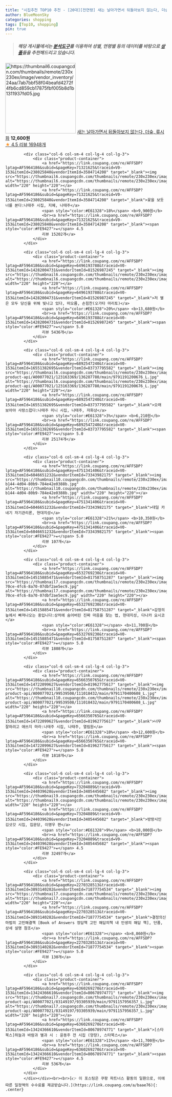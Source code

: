 ```yaml
---
title: "시집추천 TOP10 추천 - [20대][전연령] 새는 날아가면서 뒤돌아보지 않는다, 더숲, 류시화"
author: BlueMoonSky
categories: shopping
tags: [Top10, shopping]
pin: true
---
```


> ##### 해당 게시물에서는 [**분석도구**](https://itemscout.io/)를 이용하여 **성별**, **연령별** 등의 데이터를 바탕으로 [**상품**](https://link.coupang.com/a/baae76)들을 추천해드리고 있습니다.
<div class="container"><div class="row">
            <div class="col-6 col-sm-4 col-lg-4 col-lg-3">
                <div class="product-container">
                    <a href="https://link.coupang.com/re/AFFSDP?lptag=AF5964186&subid=&pageKey=14272513&traceid=V0-153&itemId=58930967&vendorItemId=3102333940" target="_blank"><img src="https://thumbnail6.coupangcdn.com/thumbnails/remote/230x230ex/image/vendor_inventory/24aa/7ab7bbf58f04beafd4272f4fb6cd859cb17875fbf005b8d1b1311937fd05.jpg" alt="https://thumbnail6.coupangcdn.com/thumbnails/remote/230x230ex/image/vendor_inventory/24aa/7ab7bbf58f04beafd4272f4fb6cd859cb17875fbf005b8d1b1311937fd05.jpg" width="220" height="220"></a>
                    <a href="https://link.coupang.com/re/AFFSDP?lptag=AF5964186&subid=&pageKey=14272513&traceid=V0-153&itemId=58930967&vendorItemId=3102333940" target="_blank">새는 날아가면서 뒤돌아보지 않는다, 더숲, 류시화</a>
                    <span style="color:#E61328"></span> <b>12,600원</b>
                    <br><a href="https://link.coupang.com/re/AFFSDP?lptag=AF5964186&subid=&pageKey=14272513&traceid=V0-153&itemId=58930967&vendorItemId=3102333940" target="_blank"><span style="color:#FE9427">★</span> 4.5
                    리뷰 16948개</a>
                </div>
            </div>
            
            <div class="col-6 col-sm-4 col-lg-4 col-lg-3">
                <div class="product-container">
                    <a href="https://link.coupang.com/re/AFFSDP?lptag=AF5964186&subid=&pageKey=71321625&traceid=V0-153&itemId=238025840&vendorItemId=3584714208" target="_blank"><img src="https://thumbnail6.coupangcdn.com/thumbnails/remote/230x230ex/image/vendor_inventory/7060/783087f1f988a4ee526831a4d5b66448dc9959eae7c75476b5831505821c.jpg" alt="https://thumbnail6.coupangcdn.com/thumbnails/remote/230x230ex/image/vendor_inventory/7060/783087f1f988a4ee526831a4d5b66448dc9959eae7c75476b5831505821c.jpg" width="220" height="220"></a>
                    <a href="https://link.coupang.com/re/AFFSDP?lptag=AF5964186&subid=&pageKey=71321625&traceid=V0-153&itemId=238025840&vendorItemId=3584714208" target="_blank">꽃을 보듯 너를 본다:나태주 시집, 지혜, 나태주</a>
                    <span style="color:#E61328">18%</span> <b>9,900원</b>
                    <br><a href="https://link.coupang.com/re/AFFSDP?lptag=AF5964186&subid=&pageKey=71321625&traceid=V0-153&itemId=238025840&vendorItemId=3584714208" target="_blank"><span style="color:#FE9427">★</span> 4.5
                    리뷰 15202개</a>
                </div>
            </div>
            
            <div class="col-6 col-sm-4 col-lg-4 col-lg-3">
                <div class="product-container">
                    <a href="https://link.coupang.com/re/AFFSDP?lptag=AF5964186&subid=&pageKey=6496193788&traceid=V0-153&itemId=14282004731&vendorItemId=81526987245" target="_blank"><img src="https://thumbnail6.coupangcdn.com/thumbnails/remote/230x230ex/image/vendor_inventory/5400/429b19ddea61c1195f24817cfcf0486aa920d74257e09d4919809c17f3a4.png" alt="https://thumbnail6.coupangcdn.com/thumbnails/remote/230x230ex/image/vendor_inventory/5400/429b19ddea61c1195f24817cfcf0486aa920d74257e09d4919809c17f3a4.png" width="220" height="220"></a>
                    <a href="https://link.coupang.com/re/AFFSDP?lptag=AF5964186&subid=&pageKey=6496193788&traceid=V0-153&itemId=14282004731&vendorItemId=81526987245" target="_blank">저 별은 모두 당신을 위해 빛나고 있다, 떠오름, 손힘찬(오가타 마리토)</a>
                    <span style="color:#E61328">20%</span> <b>13,680원</b>
                    <br><a href="https://link.coupang.com/re/AFFSDP?lptag=AF5964186&subid=&pageKey=6496193788&traceid=V0-153&itemId=14282004731&vendorItemId=81526987245" target="_blank"><span style="color:#FE9427">★</span> 5.0
                    리뷰 5436개</a>
                </div>
            </div>
            
            <div class="col-6 col-sm-4 col-lg-4 col-lg-3">
                <div class="product-container">
                    <a href="https://link.coupang.com/re/AFFSDP?lptag=AF5964186&subid=&pageKey=6892547240&traceid=V0-153&itemId=16551382695&vendorItemId=83737795582" target="_blank"><img src="https://thumbnail6.coupangcdn.com/thumbnails/remote/230x230ex/image/retail-product-api/A00077021/123163369/136287780/main/9791191200676_L.jpg" alt="https://thumbnail6.coupangcdn.com/thumbnails/remote/230x230ex/image/retail-product-api/A00077021/123163369/136287780/main/9791191200676_L.jpg" width="220" height="220"></a>
                    <a href="https://link.coupang.com/re/AFFSDP?lptag=AF5964186&subid=&pageKey=6892547240&traceid=V0-153&itemId=16551382695&vendorItemId=83737795582" target="_blank">오래 보아야 사랑스럽다:나태주 미니 시집, 나태주, 자화상</a>
                    <span style="color:#E61328">3%</span> <b>6,210원</b>
                    <br><a href="https://link.coupang.com/re/AFFSDP?lptag=AF5964186&subid=&pageKey=6892547240&traceid=V0-153&itemId=16551382695&vendorItemId=83737795582" target="_blank"><span style="color:#FE9427">★</span> 5.0
                    리뷰 25174개</a>
                </div>
            </div>
            
            <div class="col-6 col-sm-4 col-lg-4 col-lg-3">
                <div class="product-container">
                    <a href="https://link.coupang.com/re/AFFSDP?lptag=AF5964186&subid=&pageKey=4751341406&traceid=V0-153&itemId=6046651232&vendorItemId=73343982175" target="_blank"><img src="https://thumbnail10.coupangcdn.com/thumbnails/remote/230x230ex/image/retail/images/2021/01/07/14/3/ed27846d-b144-4d04-80b9-784e42e0388b.jpg" alt="https://thumbnail10.coupangcdn.com/thumbnails/remote/230x230ex/image/retail/images/2021/01/07/14/3/ed27846d-b144-4d04-80b9-784e42e0388b.jpg" width="220" height="220"></a>
                    <a href="https://link.coupang.com/re/AFFSDP?lptag=AF5964186&subid=&pageKey=4751341406&traceid=V0-153&itemId=6046651232&vendorItemId=73343982175" target="_blank">데일 카네기 자기관리론, 현대지성</a>
                    <span style="color:#E61328">21%</span> <b>10,350원</b>
                    <br><a href="https://link.coupang.com/re/AFFSDP?lptag=AF5964186&subid=&pageKey=4751341406&traceid=V0-153&itemId=6046651232&vendorItemId=73343982175" target="_blank"><span style="color:#FE9427">★</span> 5.0
                    리뷰 107개</a>
                </div>
            </div>
            
            <div class="col-6 col-sm-4 col-lg-4 col-lg-3">
                <div class="product-container">
                    <a href="https://link.coupang.com/re/AFFSDP?lptag=AF5964186&subid=&pageKey=6532769230&traceid=V0-153&itemId=14515885471&vendorItemId=81758751287" target="_blank"><img src="https://thumbnail7.coupangcdn.com/thumbnails/remote/230x230ex/image/retail/images/2022/05/20/19/6/e742198e-70ce-4fc6-8a70-07dbf2ae5ec9.jpg" alt="https://thumbnail7.coupangcdn.com/thumbnails/remote/230x230ex/image/retail/images/2022/05/20/19/6/e742198e-70ce-4fc6-8a70-07dbf2ae5ec9.jpg" width="220" height="220"></a>
                    <a href="https://link.coupang.com/re/AFFSDP?lptag=AF5964186&subid=&pageKey=6532769230&traceid=V0-153&itemId=14515885471&vendorItemId=81758751287" target="_blank">감정의 늪에서 빠져나오는 중입니다:상처에 숨어버린 진짜 마음을 찾는 법, 현대지성, 다나카 요시코</a>
                    <span style="color:#E61328"></span> <b>11,700원</b>
                    <br><a href="https://link.coupang.com/re/AFFSDP?lptag=AF5964186&subid=&pageKey=6532769230&traceid=V0-153&itemId=14515885471&vendorItemId=81758751287" target="_blank"><span style="color:#FE9427">★</span> 5.0
                    리뷰 1808개</a>
                </div>
            </div>
            
            <div class="col-6 col-sm-4 col-lg-4 col-lg-3">
                <div class="product-container">
                    <a href="https://link.coupang.com/re/AFFSDP?lptag=AF5964186&subid=&pageKey=6566350765&traceid=V0-153&itemId=14722099627&vendorItemId=81962775617" target="_blank"><img src="https://thumbnail10.coupangcdn.com/thumbnails/remote/230x230ex/image/retail-product-api/A00077021/99539508/111018432/main/9791170400608_L.jpg" alt="https://thumbnail10.coupangcdn.com/thumbnails/remote/230x230ex/image/retail-product-api/A00077021/99539508/111018432/main/9791170400608_L.jpg" width="220" height="220"></a>
                    <a href="https://link.coupang.com/re/AFFSDP?lptag=AF5964186&subid=&pageKey=6566350765&traceid=V0-153&itemId=14722099627&vendorItemId=81962775617" target="_blank">너무 잘하려고 애쓰지 마라:나태주 시집, 나태주, 열림원</a>
                    <span style="color:#E61328">18%</span> <b>12,600원</b>
                    <br><a href="https://link.coupang.com/re/AFFSDP?lptag=AF5964186&subid=&pageKey=6566350765&traceid=V0-153&itemId=14722099627&vendorItemId=81962775617" target="_blank"><span style="color:#FE9427">★</span> 5.0
                    리뷰 1818개</a>
                </div>
            </div>
            
            <div class="col-6 col-sm-4 col-lg-4 col-lg-3">
                <div class="product-container">
                    <a href="https://link.coupang.com/re/AFFSDP?lptag=AF5964186&subid=&pageKey=73204889&traceid=V0-153&itemId=244039628&vendorItemId=3405445682" target="_blank"><img src="https://thumbnail9.coupangcdn.com/thumbnails/remote/230x230ex/image/vendor_inventory/a4c0/81d6434d519561439c873ff18eb1b25222a92e2220b163bcf49d5d728876.jpg" alt="https://thumbnail9.coupangcdn.com/thumbnails/remote/230x230ex/image/vendor_inventory/a4c0/81d6434d519561439c873ff18eb1b25222a92e2220b163bcf49d5d728876.jpg" width="220" height="220"></a>
                    <a href="https://link.coupang.com/re/AFFSDP?lptag=AF5964186&subid=&pageKey=73204889&traceid=V0-153&itemId=244039628&vendorItemId=3405445682" target="_blank">방랑시인 김삿갓 시집, 집문당, 이명우 편</a>
                    <span style="color:#E61328">9%</span> <b>18,000원</b>
                    <br><a href="https://link.coupang.com/re/AFFSDP?lptag=AF5964186&subid=&pageKey=73204889&traceid=V0-153&itemId=244039628&vendorItemId=3405445682" target="_blank"><span style="color:#FE9427">★</span> 4.5
                    리뷰 32497개</a>
                </div>
            </div>
            
            <div class="col-6 col-sm-4 col-lg-4 col-lg-3">
                <div class="product-container">
                    <a href="https://link.coupang.com/re/AFFSDP?lptag=AF5964186&subid=&pageKey=2270328513&traceid=V0-153&itemId=3893140282&vendorItemId=71877754534" target="_blank"><img src="https://thumbnail7.coupangcdn.com/thumbnails/remote/230x230ex/image/vendor_inventory/218f/020a270b422bd8e3977b81478ef47175d5e10d3e46f8f6f17e283b4dc3a9.jpg" alt="https://thumbnail7.coupangcdn.com/thumbnails/remote/230x230ex/image/vendor_inventory/218f/020a270b422bd8e3977b81478ef47175d5e10d3e46f8f6f17e283b4dc3a9.jpg" width="220" height="220"></a>
                    <a href="https://link.coupang.com/re/AFFSDP?lptag=AF5964186&subid=&pageKey=2270328513&traceid=V0-153&itemId=3893140282&vendorItemId=71877754534" target="_blank">결정의신 마법의 고민해결책 [Book of Answers 정답책 고민 해답의책 내 인생의 해답 책], 단품, 상세 설명 참조</a>
                    <span style="color:#E61328"></span> <b>8,860원</b>
                    <br><a href="https://link.coupang.com/re/AFFSDP?lptag=AF5964186&subid=&pageKey=2270328513&traceid=V0-153&itemId=3893140282&vendorItemId=71877754534" target="_blank"><span style="color:#FE9427">★</span> 5.0
                    리뷰 130개</a>
                </div>
            </div>
            
            <div class="col-6 col-sm-4 col-lg-4 col-lg-3">
                <div class="product-container">
                    <a href="https://link.coupang.com/re/AFFSDP?lptag=AF5964186&subid=&pageKey=6360269270&traceid=V0-153&itemId=13424366610&vendorItemId=80678974771" target="_blank"><img src="https://thumbnail7.coupangcdn.com/thumbnails/remote/230x230ex/image/retail-product-api/A00077021/83149197/93305939/main/9791157956357_L.jpg" alt="https://thumbnail7.coupangcdn.com/thumbnails/remote/230x230ex/image/retail-product-api/A00077021/83149197/93305939/main/9791157956357_L.jpg" width="220" height="220"></a>
                    <a href="https://link.coupang.com/re/AFFSDP?lptag=AF5964186&subid=&pageKey=6360269270&traceid=V0-153&itemId=13424366610&vendorItemId=80678974771" target="_blank">[스타북스]하늘과 바람과 별과 시 : 윤동주 전 시집 (양장), 스타북스</a>
                    <span style="color:#E61328">11%</span> <b>11,700원</b>
                    <br><a href="https://link.coupang.com/re/AFFSDP?lptag=AF5964186&subid=&pageKey=6360269270&traceid=V0-153&itemId=13424366610&vendorItemId=80678974771" target="_blank"><span style="color:#FE9427">★</span> 4.5
                    리뷰 536개</a>
                </div>
            </div>
            </div></div><br><br>[👉 이 포스팅은 쿠팡 파트너스 활동의 일환으로, 이에 따른 일정액의 수수료를 제공받습니다.](https://link.coupang.com/a/baae76){: .center}